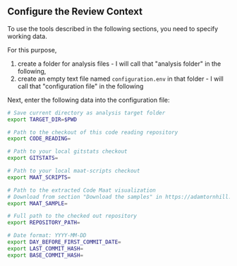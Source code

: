 ## Configure the Review Context

To use the tools described in the following sections, you need to specify working data.

For this purpose,

1. create a folder for analysis files - I will call that "analysis folder" in the following,
2. create an empty text file named  `configuration.env` in that folder - I will call that "configuration file" in the
   following

Next, enter the following data into the configuration file:

```sh
# Save current directory as analysis target folder
export TARGET_DIR=$PWD

# Path to the checkout of this code reading repository
export CODE_READING=

# Path to your local gitstats checkout
export GITSTATS=

# Path to your local maat-scripts checkout
export MAAT_SCRIPTS=

# Path to the extracted Code Maat visualization
# Download from section "Download the samples" in https://adamtornhill.com/code/crimescenetools.htm
export MAAT_SAMPLE=

# Full path to the checked out repository
export REPOSITORY_PATH=

# Date format: YYYY-MM-DD
export DAY_BEFORE_FIRST_COMMIT_DATE=
export LAST_COMMIT_HASH=
export BASE_COMMIT_HASH=
```
